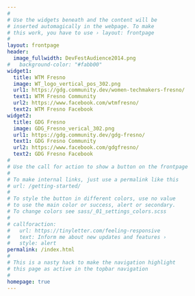 ```yaml
---
#
# Use the widgets beneath and the content will be
# inserted automagically in the webpage. To make
# this work, you have to use › layout: frontpage
#
layout: frontpage
header:
  image_fullwidth: DevFestAudience2014.png
#   background-color: "#fabb00"
widget1:
  title: WTM Fresno
  image: WT_logo_vertical_pos_302.png
  url1: https://gdg.community.dev/women-techmakers-fresno/
  text1: WTM Fresno Community
  url2: https://www.facebook.com/wtmfresno/
  text2: WTM Fresno Facebook
widget2:
  title: GDG Fresno
  image: GDG_Fresno_verical_302.png
  url1: https://gdg.community.dev/gdg-fresno/
  text1: GDG Fresno Community
  url2: https://www.facebook.com/gdgfresno/
  text2: GDG Fresno Facebook
#
# Use the call for action to show a button on the frontpage
#
# To make internal links, just use a permalink like this
# url: /getting-started/
#
# To style the button in different colors, use no value
# to use the main color or success, alert or secondary.
# To change colors see sass/_01_settings_colors.scss
#
# callforaction:
#   url: https://tinyletter.com/feeling-responsive
#   text: Inform me about new updates and features ›
#   style: alert
permalink: /index.html
#
# This is a nasty hack to make the navigation highlight
# this page as active in the topbar navigation
#
homepage: true
---
```


<!-- <div id="videoModal" class="reveal-modal large" data-reveal="">
  <div class="flex-video widescreen vimeo" style="display: block;">
    <iframe width="1280" height="720" src="https://www.youtube.com/embed/3b5zCFSmVvU" frameborder="0" allowfullscreen></iframe>
  </div>
  <a class="close-reveal-modal">&#215;</a>
</div> -->
